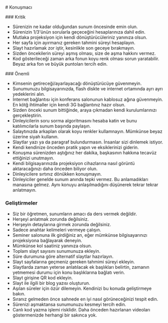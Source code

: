 # Konuşmacı

### Kritik

- Sürenizin ne kadar olduğundan sunum öncesinde emin olun.
- Sürenizin 1/3'ünün sorularla geçeceğini hesaplarınıza dahil edin.
- Mutlaka projeksiyon için kendi dönüştürücüleriniz yanınıza olsun.
- Her sayfa için ayırmanız gereken tahmini süreyi hesaplayın.
- Slayt hazırlamak zor iştir, kesinlikle son geceye bırakmayın.
- Sizden öncekilerin süreyi aşmış olması, size de aşma hakkını vermez.
- Kod gösterileceği zaman arka fonun koyu renk olması sorun yaratabilir. Beyaz arka fon ve büyük puntoları tercih edin.

### Önemli

- Kimsenin getireceği/ayarlayacağı dönüştürücüye güvenmeyin.
- Sunumunuzu bilgisayarınızda, flash diskte ve internet ortamında ayrı ayrı yedeklerini alın.
- İnternet bağlantısı için konferans salonunun kablosuz ağına güvenmeyin. En kötğ ihtimaller için kendi 3G bağlantınız hazır olsun.
- Sizden önceki sunum bittiğinde, araya çıkmadan kendi kurulumlarınızı gerçekleştirin.
- Dinleyicilerin soru sorma algoritmasını hesaba katin ve bunu katılımcılarla sunum başında paylaşın.
- Salaytınızda arkaplan olarak koyu renkler kullamnayın. Mümkünse beyaz üzerine siyah kullanın.
- Slaytlar yazı ya da paragraf bulundurmasın. İnsanlar sizi dinlemek istiyor.
- Kendi kendinize önceden pratik yapın ve eksiklerinizi giderin.
- Konuşma sürenizden aştığınız her dakika, başkasının hakkına tecavüz ettiğinizi unutmayın.
- Kendi bilgisayarınızda projeksiyon cihazlarına nasıl görüntü aktaracağınızı daha önceden biliyor olun.
- Dinleyicilere sırtınız dönükken konuşmayın.
- Dinleyiciler genelde sunum anında tepki vermez. Bu anlamadıkları manasına gelmez. Aynı konuyu anlaşılmadığını düşünerek tekrar tekrar anlatmayın.


### Geliştirmeler 

- Siz bir öğretmen, sunumların amacı da ders vermek değildir.
- Herşeyi anlatmak zorunda değilsiniz.
- Herşeyin detaylarına girmek zorunda değilsiniz.
- Sadece anahtar kelimeleri vermeye çalışın.
- Seminer salonuna ilk girdiğiniz an, eğer mümkünse bilgisayarınızı projeksiyona bağlayarak deneyin.
- Mümkünse kol saatiniz yanınıza olsun.
- Toplam slayt sayısını sunumunuza ekleyin.
- Süre durumuna göre alternatif slaytlar hazırlayın.
- Slayt sayfalarına geçmeniz gereken tahmimi süreyi ekleyin.
- Slaytlarda zaman yeterse anlatılacak ek başlıkları belirtin, zamanın yetmemesi durumu için konu başlıklarına bağlatı verin.
- Slayt girişine QR kod ekleyin.
- Slayt ile ilgili bir blog yazısı oluşturun.
- Aşılan süreler için özür dilemeyin. Kendinizi bu konuda geliştirmeye bakın.
- Sıranız gelmeden önce sahnede en iyi nasıl görüneceğinizi tespit edin.
- Sürenizi aşmaktansa sunumunuzu kesmeyi tercih edin.
- Canlı kod yazma işlemi risklidir. Daha önceden hazırlanan videoları göstermenizde herhangi bir sakınca yok.
